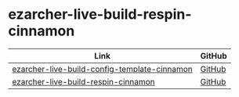 

# ezarcher-live-build-respin-cinnamon

| Link | GitHub |
| ---- | ------ |
| [ezarcher-live-build-config-template-cinnamon](https://samwhelp.github.io/ezarcher-live-build-config-template-cinnamon/) | [GitHub](https://github.com/samwhelp/ezarcher-live-build-config-template-cinnamon) |
| [ezarcher-live-build-respin-cinnamon](https://samwhelp.github.io/ezarcher-live-build-respin-cinnamon/) | [GitHub](https://github.com/samwhelp/ezarcher-live-build-respin-cinnamon) |
